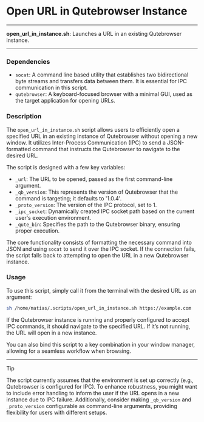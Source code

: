 # Open URL in Qutebrowser Instance

---

**open_url_in_instance.sh**: Launches a URL in an existing Qutebrowser instance.

---

### Dependencies

- `socat`: A command line based utility that establishes two bidirectional byte streams and transfers data between them. It is essential for IPC communication in this script.
- `qutebrowser`: A keyboard-focused browser with a minimal GUI, used as the target application for opening URLs.

### Description

The `open_url_in_instance.sh` script allows users to efficiently open a specified URL in an existing instance of Qutebrowser without opening a new window. It utilizes Inter-Process Communication (IPC) to send a JSON-formatted command that instructs the Qutebrowser to navigate to the desired URL.

The script is designed with a few key variables:
- `_url`: The URL to be opened, passed as the first command-line argument.
- `_qb_version`: This represents the version of Qutebrowser that the command is targeting; it defaults to '1.0.4'.
- `_proto_version`: The version of the IPC protocol, set to 1.
- `_ipc_socket`: Dynamically created IPC socket path based on the current user's execution environment.
- `_qute_bin`: Specifies the path to the Qutebrowser binary, ensuring proper execution.

The core functionality consists of formatting the necessary command into JSON and using `socat` to send it over the IPC socket. If the connection fails, the script falls back to attempting to open the URL in a new Qutebrowser instance.

### Usage

To use this script, simply call it from the terminal with the desired URL as an argument:

```bash
sh /home/matias/.scripts/open_url_in_instance.sh https://example.com
```

If the Qutebrowser instance is running and properly configured to accept IPC commands, it should navigate to the specified URL. If it’s not running, the URL will open in a new instance.

You can also bind this script to a key combination in your window manager, allowing for a seamless workflow when browsing.

---

> [!TIP]
> The script currently assumes that the environment is set up correctly (e.g., Qutebrowser is configured for IPC). To enhance robustness, you might want to include error handling to inform the user if the URL opens in a new instance due to IPC failure. Additionally, consider making `_qb_version` and `_proto_version` configurable as command-line arguments, providing flexibility for users with different setups.